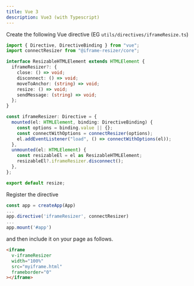 ```yaml
---
title: Vue 3
description: Vue3 (with Typescript)
---
```


Create the following Vue directive (EG `utils/directives/iframeResize.ts`)

```ts
import { Directive, DirectiveBinding } from "vue";
import connectResizer from "@iframe-resizer/core";

interface ResizableHTMLElement extends HTMLElement {
  iframeResizer?: {
    close: () => void;
    disconnect: () => void;
    moveToAnchor: (string) => void;
    resize: () => void;
    sendMessage: (string) => void;
  };
}

const iframeResizer: Directive = {
  mounted(el: HTMLElement, binding: DirectiveBinding) {
    const options = binding.value || {};
    const connectWithOptions = connectResizer(options);
    el.addEventListener("load", () => connectWithOptions(el));
  },
  unmounted(el: HTMLElement) {
    const resizableEl = el as ResizableHTMLElement;
    resizableEl?.iframeResizer.disconnect();
  },
};

export default resize;
```

Register the directive

```ts
const app = createApp(App)
...
app.directive('iframeResizer', connectResizer)
...
app.mount('#app')

```

and then include it on your page as follows.

```html
<iframe
  v-iframeResizer
  width="100%"
  src="myiframe.html"
  frameborder="0"
></iframe>
```
